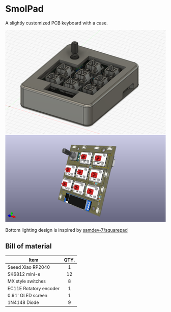 # SmolPad

A slightly customized PCB keyboard with a case. 

![SmolPad Cad](assets/smolpad-cad.png)
![SmolPad PCB](assets/smolpad-pcb.png)


Bottom lighting design is inspired by [samdev-7/squarepad](https://github.com/samdev-7/squarepad)

## Bill of material

| Item                   | QTY. |
|------------------------|:----:|
| Seeed Xiao RP2040      | 1    |
| SK6812 mini-e          | 12   |
| MX style switches      | 8    |
| EC11E Rotatory encoder | 1    |
| 0.91' OLED screen      | 1    |
| 1N4148 Diode           | 9    |
